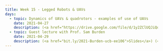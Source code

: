 ```yaml
---
title: Week 15 - Legged Robots & UAVs
days:
  - topic: Dynamics of UAVs & quadrotors - examples of use of UAVs
    date: 2021-04-27
    description: (<a href="https://drive.google.com/file/d/1y2ZClUQJiQqb-F_IHL6GNZlXmfs9SA1e/view?usp=sharing">Berkeley Aerobotics slides</a>) (<a href="https://drive.google.com/file/d/1WyQeOTC4iCDpcu3QojD5aHKi-R_wG0dw/view?usp=sharing">Quadrotor Dynamics slides</a>) (<a href="https://drive.google.com/file/d/1hxT9iNNgI6oN9bYh3cI9oGwTBtHSMMQ6/view?usp=sharing">Planning with Dynamics slides</a>) (<a href="https://youtu.be/hpHaWcWBA0w">Video</a>) (Scribe Notes)
  - topic: Guest lecture with Prof. Sam Burden
    date: 2021-04-29
    description: (<a href="bit.ly/2021-Burden-ucb-ee106">Slides</a>) (<a href="https://youtu.be/sFp9SWag560">Video</a>) (Scribe Notes)
---
```


